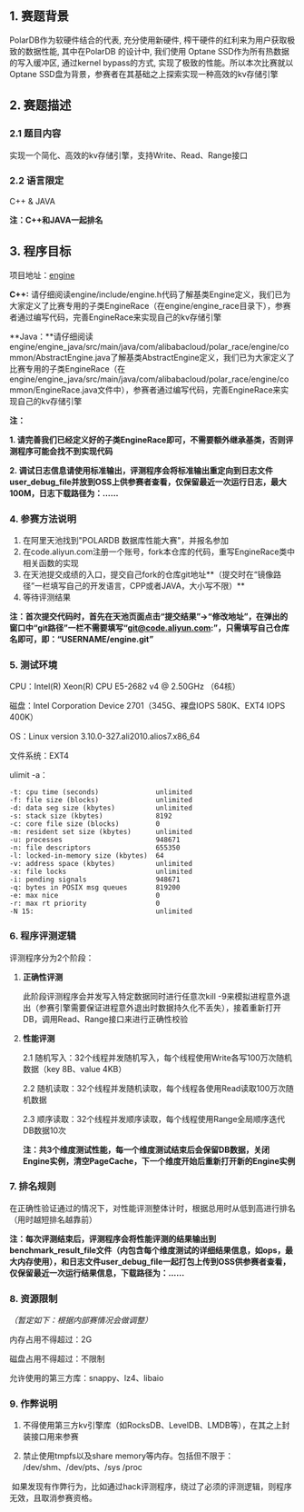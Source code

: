 ## 1. 赛题背景

PolarDB作为软硬件结合的代表, 充分使用新硬件, 榨干硬件的红利来为用户获取极致的数据性能, 其中在PolarDB 的设计中, 我们使用 Optane SSD作为所有热数据的写入缓冲区, 通过kernel bypass的方式, 实现了极致的性能。所以本次比赛就以Optane SSD盘为背景，参赛者在其基础之上探索实现一种高效的kv存储引擎

## 2. 赛题描述

### 2.1 题目内容

实现一个简化、高效的kv存储引擎，支持Write、Read、Range接口

### 2.2 语言限定

C++ & JAVA

**注：C++和JAVA一起排名**

## 3. 程序目标 
项目地址：[engine](https://code.aliyun.com/polar_race2018/engine?spm=a2111a.8458726.0.0.6c6c7a7fY0PJVr)

**C++:** 请仔细阅读engine/include/engine.h代码了解基类Engine定义，我们已为大家定义了比赛专用的子类EngineRace（在engine/engine_race目录下），参赛者通过编写代码，完善EngineRace来实现自己的kv存储引擎

**Java：**请仔细阅读engine/engine_java/src/main/java/com/alibabacloud/polar_race/engine/common/AbstractEngine.java了解基类AbstractEngine定义，我们已为大家定义了比赛专用的子类EngineRace（在engine/engine_java/src/main/java/com/alibabacloud/polar_race/engine/common/EngineRace.java文件中），参赛者通过编写代码，完善EngineRace来实现自己的kv存储引擎

**注：**

**1. 请完善我们已经定义好的子类EngineRace即可，不需要额外继承基类，否则评测程序可能会找不到实现代码**

**2. 调试日志信息请使用标准输出，评测程序会将标准输出重定向到日志文件user_debug_file并放到OSS上供参赛者查看，仅保留最近一次运行日志，最大100M，日志下载路径为：......**

### 4. 参赛方法说明

1. 在阿里天池找到"POLARDB 数据库性能大赛"，并报名参加
2. 在code.aliyun.com注册一个账号，fork本仓库的代码，重写EngineRace类中相关函数的实现
3. 在天池提交成绩的入口，提交自己fork的仓库git地址**（提交时在“镜像路径”一栏填写自己的开发语言，CPP或者JAVA，大小写不限）** 
4. 等待评测结果

**注：首次提交代码时，首先在天池页面点击“提交结果”->“修改地址”，在弹出的窗口中“git路径”一栏不需要填写“git@code.aliyun.com:”，只需填写自己仓库名即可，即：“USERNAME/engine.git”**

### 5. 测试环境

CPU：Intel(R) Xeon(R) CPU E5-2682 v4 @ 2.50GHz （64核）

磁盘：Intel Corporation Device 2701（345G、裸盘IOPS 580K、EXT4 IOPS 400K）

OS：Linux version 3.10.0-327.ali2010.alios7.x86_64

文件系统：EXT4

ulimit -a：

```
-t: cpu time (seconds)              unlimited
-f: file size (blocks)              unlimited
-d: data seg size (kbytes)          unlimited
-s: stack size (kbytes)             8192
-c: core file size (blocks)         0
-m: resident set size (kbytes)      unlimited
-u: processes                       948671
-n: file descriptors                655350
-l: locked-in-memory size (kbytes)  64
-v: address space (kbytes)          unlimited
-x: file locks                      unlimited
-i: pending signals                 948671
-q: bytes in POSIX msg queues       819200
-e: max nice                        0
-r: max rt priority                 0
-N 15:                              unlimited
```



### 6. 程序评测逻辑

评测程序分为2个阶段：

1. **正确性评测**

   此阶段评测程序会并发写入特定数据同时进行任意次kill -9来模拟进程意外退出（参赛引擎需要保证进程意外退出时数据持久化不丢失），接着重新打开DB，调用Read、Range接口来进行正确性校验

2. **性能评测**

   2.1 随机写入：32个线程并发随机写入，每个线程使用Write各写100万次随机数据（key 8B、value 4KB）

   2.2 随机读取：32个线程并发随机读取，每个线程各使用Read读取100万次随机数据

   2.3 顺序读取：32个线程并发顺序读取，每个线程使用Range全局顺序迭代DB数据10次

   **注：共3个维度测试性能，每一个维度测试结束后会保留DB数据，关闭Engine实例，清空PageCache，下一个维度开始后重新打开新的Engine实例**

### 7. 排名规则

在正确性验证通过的情况下，对性能评测整体计时，根据总用时从低到高进行排名（用时越短排名越靠前）

**注：每次评测结束后，评测程序会将性能评测的结果输出到benchmark_result_file文件（内包含每个维度测试的详细结果信息，如ops，最大内存使用），和日志文件user_debug_file一起打包上传到OSS供参赛者查看，仅保留最近一次运行结果信息，下载路径为：......**

### 8. 资源限制

*（暂定如下：根据内部赛情况会做调整）*

内存占用不得超过：2G

磁盘占用不得超过：不限制

允许使用的第三方库：snappy、lz4、libaio

### 9. 作弊说明

1. 不得使用第三方kv引擎库（如RocksDB、LevelDB、LMDB等），在其之上封装接口用来参赛

2. 禁止使用tmpfs以及share memory等内存。包括但不限于： /dev/shm、/dev/pts、/sys /proc

 如果发现有作弊行为，比如通过hack评测程序，绕过了必须的评测逻辑，则程序无效，且取消参赛资格。

